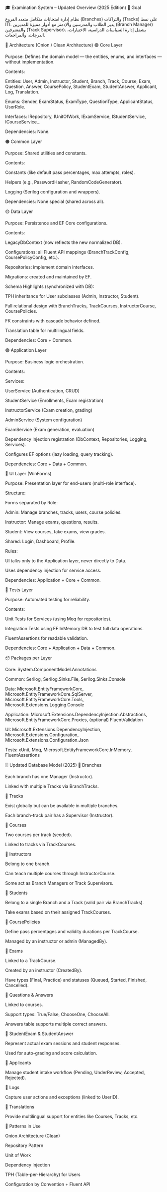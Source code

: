 🎓 Examination System – Updated Overview (2025 Edition)
🎯 Goal

نظام إدارة امتحانات متكامل متعدد الفروع (Branches) والتراكات (Tracks) على نمط ITI.
يدير الطلاب والمدرسين والإدمنز مع أدوار مميزة للمديرين (Branch Manager) والمشرفين (Track Supervisor).
يشمل إدارة السياسات الدراسية، الاختبارات، الدرجات، والمراجعات.

🧱 Architecture (Onion / Clean Architecture)
🟣 Core Layer

Purpose: Defines the domain model — the entities, enums, and interfaces — without implementation.

Contents:

Entities: User, Admin, Instructor, Student, Branch, Track, Course, Exam, Question, Answer, CoursePolicy, StudentExam, StudentAnswer, Applicant, Log, Translation.

Enums: Gender, ExamStatus, ExamType, QuestionType, ApplicantStatus, UserRole.

Interfaces: IRepository<T>, IUnitOfWork, IExamService, IStudentService, ICourseService...

Dependencies: None.

🟠 Common Layer

Purpose: Shared utilities and constants.

Contents:

Constants (like default pass percentages, max attempts, roles).

Helpers (e.g., PasswordHasher, RandomCodeGenerator).

Logging (Serilog configuration and wrappers).

Dependencies: None special (shared across all).

🟡 Data Layer

Purpose: Persistence and EF Core configurations.

Contents:

LegacyDbContext (now reflects the new normalized DB).

Configurations: all Fluent API mappings (BranchTrackConfig, CoursePolicyConfig, etc.).

Repositories: implement domain interfaces.

Migrations: created and maintained by EF.

Schema Highlights (synchronized with DB):

TPH inheritance for User subclasses (Admin, Instructor, Student).

Full relational design with BranchTracks, TrackCourses, InstructorCourse, CoursePolicies.

FK constraints with cascade behavior defined.

Translation table for multilingual fields.

Dependencies: Core + Common.

🟢 Application Layer

Purpose: Business logic orchestration.

Contents:

Services:

UserService (Authentication, CRUD)

StudentService (Enrollments, Exam registration)

InstructorService (Exam creation, grading)

AdminService (System configuration)

ExamService (Exam generation, evaluation)

Dependency Injection registration (DbContext, Repositories, Logging, Services).

Configures EF options (lazy loading, query tracking).

Dependencies: Core + Data + Common.

🔵 UI Layer (WinForms)

Purpose: Presentation layer for end-users (multi-role interface).

Structure:

Forms separated by Role:

Admin: Manage branches, tracks, users, course policies.

Instructor: Manage exams, questions, results.

Student: View courses, take exams, view grades.

Shared: Login, Dashboard, Profile.

Rules:

UI talks only to the Application layer, never directly to Data.

Uses dependency injection for service access.

Dependencies: Application + Core + Common.

🧪 Tests Layer

Purpose: Automated testing for reliability.

Contents:

Unit Tests for Services (using Moq for repositories).

Integration Tests using EF InMemory DB to test full data operations.

FluentAssertions for readable validation.

Dependencies: Core + Application + Data + Common.

📦 Packages per Layer

Core: System.ComponentModel.Annotations

Common: Serilog, Serilog.Sinks.File, Serilog.Sinks.Console

Data: Microsoft.EntityFrameworkCore, Microsoft.EntityFrameworkCore.SqlServer, Microsoft.EntityFrameworkCore.Tools, Microsoft.Extensions.Logging.Console

Application: Microsoft.Extensions.DependencyInjection.Abstractions, Microsoft.EntityFrameworkCore.Proxies, (optional) FluentValidation

UI: Microsoft.Extensions.DependencyInjection, Microsoft.Extensions.Configuration, Microsoft.Extensions.Configuration.Json

Tests: xUnit, Moq, Microsoft.EntityFrameworkCore.InMemory, FluentAssertions

🗄 Updated Database Model (2025)
🔹 Branches

Each branch has one Manager (Instructor).

Linked with multiple Tracks via BranchTracks.

🔹 Tracks

Exist globally but can be available in multiple branches.

Each branch-track pair has a Supervisor (Instructor).

🔹 Courses

Two courses per track (seeded).

Linked to tracks via TrackCourses.

🔹 Instructors

Belong to one branch.

Can teach multiple courses through InstructorCourse.

Some act as Branch Managers or Track Supervisors.

🔹 Students

Belong to a single Branch and a Track (valid pair via BranchTracks).

Take exams based on their assigned TrackCourses.

🔹 CoursePolicies

Define pass percentages and validity durations per TrackCourse.

Managed by an instructor or admin (ManagedBy).

🔹 Exams

Linked to a TrackCourse.

Created by an instructor (CreatedBy).

Have types (Final, Practice) and statuses (Queued, Started, Finished, Cancelled).

🔹 Questions & Answers

Linked to courses.

Support types: True/False, ChooseOne, ChooseAll.

Answers table supports multiple correct answers.

🔹 StudentExam & StudentAnswer

Represent actual exam sessions and student responses.

Used for auto-grading and score calculation.

🔹 Applicants

Manage student intake workflow (Pending, UnderReview, Accepted, Rejected).

🔹 Logs

Capture user actions and exceptions (linked to UserID).

🔹 Translations

Provide multilingual support for entities like Courses, Tracks, etc.

🧩 Patterns in Use

Onion Architecture (Clean)

Repository Pattern

Unit of Work

Dependency Injection

TPH (Table-per-Hierarchy) for Users

Configuration by Convention + Fluent API